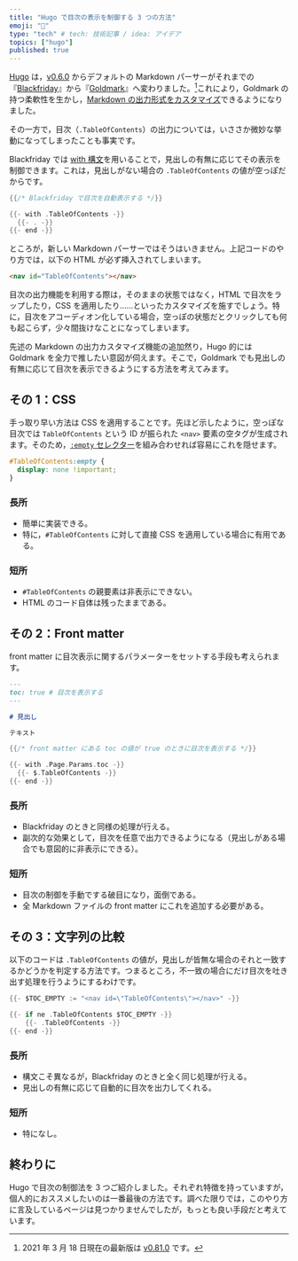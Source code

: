 ```yaml
---
title: "Hugo で目次の表示を制御する 3 つの方法"
emoji: "📄"
type: "tech" # tech: 技術記事 / idea: アイデア
topics: ["hugo"]
published: true
---
```


[Hugo](https://gohugo.io) は，[v0.6.0](https://gohugo.io/news/0.60.0-relnotes/) からデフォルトの Markdown パーサーがそれまでの『[Blackfriday](https://github.com/russross/blackfriday)』から『[Goldmark](https://github.com/yuin/goldmark)』へ変わりました。[^hugo-version]これにより，Goldmark の持つ柔軟性を生かし，[Markdown の出力形式をカスタマイズ](https://gohugo.io/getting-started/configuration-markup/)できるようになりました。

[^hugo-version]: 2021 年 3 月 18 日現在の最新版は [v0.81.0](https://gohugo.io/news/0.81.0-relnotes/) です。

その一方で，目次（`.TableOfContents`）の出力については，いささか微妙な挙動になってしまったことも事実です。

Blackfriday では [with 構文](https://gohugo.io/functions/with/)を用いることで，見出しの有無に応じてその表示を制御できます。これは，見出しがない場合の `.TableOfContents` の値が空っぽだからです。

```go
{{/* Blackfriday で目次を自動表示する */}}

{{- with .TableOfContents -}}
  {{- . -}}
{{- end -}}
```

ところが，新しい Markdown パーサーではそうはいきません。上記コードのやり方では，以下の HTML が必ず挿入されてしまいます。

```html
<nav id="TableOfContents"></nav>
```

目次の出力機能を利用する際は，そのままの状態ではなく，HTML で目次をラップしたり，CSS を適用したり……といったカスタマイズを施すでしょう。特に，目次をアコーディオン化している場合，空っぽの状態だとクリックしても何も起こらず，少々間抜けなことになってしまいます。

先述の Markdown の出力カスタマイズ機能の追加然り，Hugo 的には Goldmark を全力で推したい意図が伺えます。そこで，Goldmark でも見出しの有無に応じて目次を表示できるようにする方法を考えてみます。

## その 1：CSS

手っ取り早い方法は CSS を適用することです。先ほど示したように，空っぽな目次では `TableOfContents` という ID が振られた `<nav>` 要素の空タグが生成されます。そのため，[`:empty` セレクター](https://developer.mozilla.org/en-US/docs/Web/CSS/:empty)を組み合わせれば容易にこれを隠せます。

```css
#TableOfContents:empty {
  display: none !important;
}
```

### 長所

- 簡単に実装できる。
- 特に，`#TableOfContents` に対して直接 CSS を適用している場合に有用である。

### 短所

- `#TableOfContents` の親要素は非表示にできない。
- HTML のコード自体は残ったままである。

## その 2：Front matter

front matter に目次表示に関するパラメーターをセットする手段も考えられます。

```md
---
toc: true # 目次を表示する
---

# 見出し

テキスト
```

```go
{{/* front matter にある toc の値が true のときに目次を表示する */}}

{{- with .Page.Params.toc -}}
  {{- $.TableOfContents -}}
{{- end -}}
```

### 長所

- Blackfriday のときと同様の処理が行える。
- 副次的な効果として，目次を任意で出力できるようになる（見出しがある場合でも意図的に非表示にできる）。

### 短所

- 目次の制御を手動でする破目になり，面倒である。
- 全 Markdown ファイルの front matter にこれを追加する必要がある。

## その 3：文字列の比較

以下のコードは `.TableOfContents` の値が，見出しが皆無な場合のそれと一致するかどうかを判定する方法です。つまるところ，不一致の場合にだけ目次を吐き出す処理を行うようにするわけです。

```go
{{- $TOC_EMPTY := "<nav id=\"TableOfContents\"></nav>" -}}

{{- if ne .TableOfContents $TOC_EMPTY -}}
    {{- .TableOfContents -}}
{{- end -}}
```

### 長所

- 構文こそ異なるが，Blackfriday のときと全く同じ処理が行える。
- 見出しの有無に応じて自動的に目次を出力してくれる。

### 短所

- 特になし。

## 終わりに

Hugo で目次の制御法を 3 つご紹介しました。それぞれ特徴を持っていますが，個人的におススメしたいのは一番最後の方法です。調べた限りでは，このやり方に言及しているページは見つかりませんでしたが，もっとも良い手段だと考えています。
